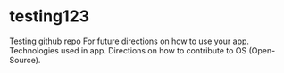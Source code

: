 # testing123
Testing github repo
For future directions on how to use your app.
Technologies used in app.
Directions on how to contribute to OS (Open-Source).